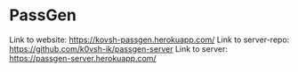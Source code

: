 # PassGen

Link to website: https://kovsh-passgen.herokuapp.com/
Link to server-repo: https://github.com/k0vsh-ik/passgen-server
Link to server: https://passgen-server.herokuapp.com/
